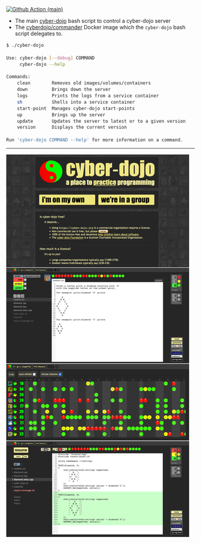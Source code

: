 [![Github Action (main)](https://github.com/cyber-dojo/commander/actions/workflows/main.yml/badge.svg)](https://github.com/cyber-dojo/commander/actions)

- The main [cyber-dojo](https://github.com/cyber-dojo/commander/blob/main/cyber-dojo) bash script to control a cyber-dojo server
- The [cyberdojo/commander](https://hub.docker.com/r/cyberdojo/commander/tags) Docker image which the `cyber-dojo` bash script delegates to.



```bash
$ ./cyber-dojo

Use: cyber-dojo [--debug] COMMAND
     cyber-dojo --help

Commands:
    clean        Removes old images/volumes/containers
    down         Brings down the server
    logs         Prints the logs from a service container
    sh           Shells into a service container
    start-point  Manages cyber-dojo start-points
    up           Brings up the server
    update       Updates the server to latest or to a given version
    version      Displays the current version

Run 'cyber-dojo COMMAND --help' for more information on a command.
```

- - - -

![cyber-dojo.org home page](https://github.com/cyber-dojo/cyber-dojo/blob/master/shared/home_page_snapshot.png)
